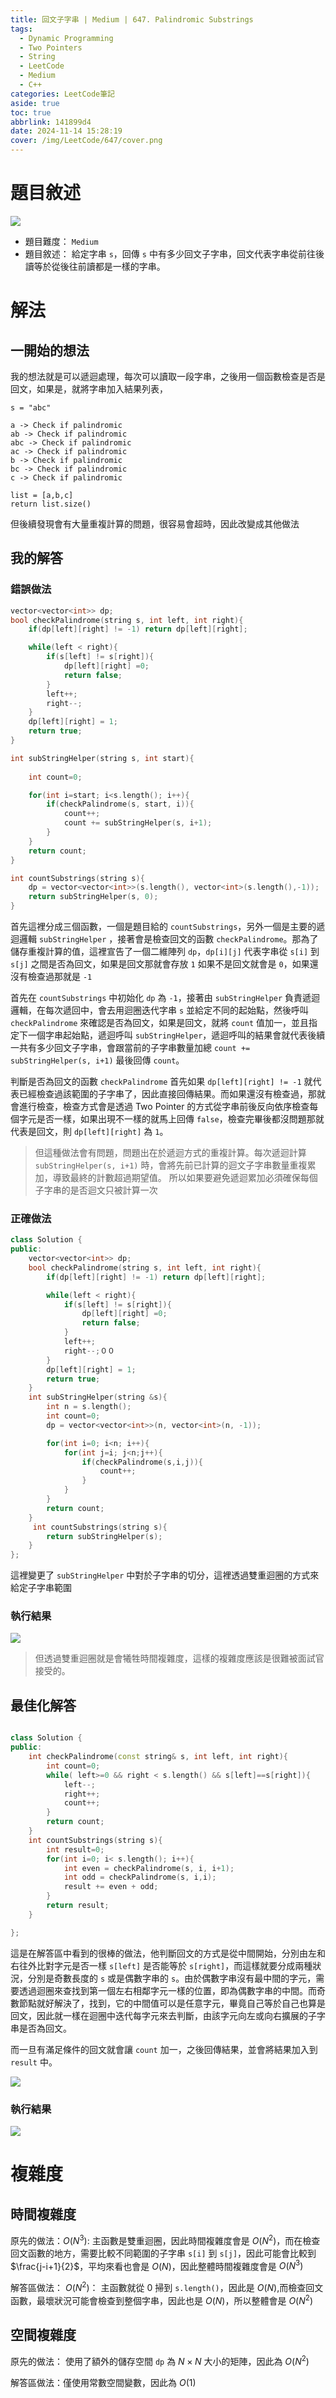```yaml
---
title: 回文子字串 | Medium | 647. Palindromic Substrings
tags:
  - Dynamic Programming
  - Two Pointers
  - String
  - LeetCode
  - Medium
  - C++
categories: LeetCode筆記
aside: true
toc: true
abbrlink: 141899d4
date: 2024-11-14 15:28:19
cover: /img/LeetCode/647/cover.png
---
```


# 題目敘述

![](/img/LeetCode/647/question.jpeg)

- 題目難度： `Medium`
- 題目敘述： 給定字串 `s`，回傳 `s` 中有多少回文子字串，回文代表字串從前往後讀等於從後往前讀都是一樣的字串。

# 解法

## 一開始的想法

我的想法就是可以遞迴處理，每次可以讀取一段字串，之後用一個函數檢查是否是回文，如果是，就將字串加入結果列表，

```Ex
s = "abc"

a -> Check if palindromic
ab -> Check if palindromic
abc -> Check if palindromic
ac -> Check if palindromic
b -> Check if palindromic
bc -> Check if palindromic
c -> Check if palindromic

list = [a,b,c]
return list.size()

```

但後續發現會有大量重複計算的問題，很容易會超時，因此改變成其他做法

## 我的解答

### 錯誤做法


```cpp
vector<vector<int>> dp;
bool checkPalindrome(string s, int left, int right){
    if(dp[left][right] != -1) return dp[left][right];

    while(left < right){
        if(s[left] != s[right]){
            dp[left][right] =0;
            return false;
        }
        left++;
        right--;
    }
    dp[left][right] = 1;
    return true;
}   

int subStringHelper(string s, int start){
    
    int count=0;

    for(int i=start; i<s.length(); i++){
        if(checkPalindrome(s, start, i)){
            count++;
            count += subStringHelper(s, i+1);
        }
    }
    return count;
}

int countSubstrings(string s){
    dp = vector<vector<int>>(s.length(), vector<int>(s.length(),-1));
    return subStringHelper(s, 0);
}
```

首先這裡分成三個函數，一個是題目給的 `countSubstrings`，另外一個是主要的遞迴邏輯 `subStringHelper` ，接著會是檢查回文的函數 `checkPalindrome`。那為了儲存重複計算的值，這裡宣告了一個二維陣列 `dp`，`dp[i][j]` 代表字串從 `s[i]` 到 `s[j]` 之間是否為回文，如果是回文那就會存放 `1` 如果不是回文就會是 `0`，如果還沒有檢查過那就是 `-1`

首先在 `countSubstrings` 中初始化 `dp` 為 `-1`，接著由 `subStringHelper` 負責遞迴邏輯，在每次遞回中，會去用迴圈迭代字串 `s` 並給定不同的起始點，然後呼叫 `checkPalindrome` 來確認是否為回文，如果是回文，就將 `count` 值加一，並且指定下一個字串起始點，遞迴呼叫 `subStringHelper`，遞迴呼叫的結果會就代表後續一共有多少回文子字串，會跟當前的子字串數量加總 `count += subStringHelper(s, i+1)` 最後回傳 `count`。

判斷是否為回文的函數 `checkPalindrome` 首先如果 `dp[left][right] != -1` 就代表已經檢查過該範圍的子字串了，因此直接回傳結果。而如果還沒有檢查過，那就會進行檢查，檢查方式會是透過 Two Pointer  的方式從字串前後反向依序檢查每個字元是否一樣，如果出現不一樣的就馬上回傳 `false`，檢查完畢後都沒問題那就代表是回文，則 `dp[left][right]` 為 `1`。

> 但這種做法會有問題，問題出在於遞迴方式的重複計算。每次遞迴計算 `subStringHelper(s, i+1)` 時，會將先前已計算的迴文子字串數量重複累加，導致最終的計數超過期望值。 所以如果要避免遞迴累加必須確保每個子字串的是否迴文只被計算一次

### 正確做法

```cpp
class Solution {
public:
    vector<vector<int>> dp;
    bool checkPalindrome(string s, int left, int right){
        if(dp[left][right] != -1) return dp[left][right];

        while(left < right){
            if(s[left] != s[right]){
                dp[left][right] =0;
                return false;
            }
            left++;
            right--;００
        }
        dp[left][right] = 1;
        return true;
    }   
    int subStringHelper(string &s){
        int n = s.length();
        int count=0;
        dp = vector<vector<int>>(n, vector<int>(n, -1));

        for(int i=0; i<n; i++){
            for(int j=i; j<n;j++){
                if(checkPalindrome(s,i,j)){
                    count++;
                }
            }
        }
        return count;
    }
     int countSubstrings(string s){
        return subStringHelper(s);
    }
};
```

這裡變更了 `subStringHelper` 中對於子字串的切分，這裡透過雙重迴圈的方式來給定子字串範圍


### 執行結果

![](/img/LeetCode/647/result.jpeg)

> 但透過雙重迴圈就是會犧牲時間複雜度，這樣的複雜度應該是很難被面試官接受的。

## 最佳化解答

```cpp

class Solution {
public:
    int checkPalindrome(const string& s, int left, int right){
        int count=0;
        while( left>=0 && right < s.length() && s[left]==s[right]){
            left--;
            right++;
            count++;
        }
        return count;
    }
    int countSubstrings(string s){
        int result=0;
        for(int i=0; i< s.length(); i++){
            int even = checkPalindrome(s, i, i+1);
            int odd = checkPalindrome(s, i,i);
            result += even + odd;
        }
        return result;
    }

};
```

這是在解答區中看到的很棒的做法，他判斷回文的方式是從中間開始，分別由左和右往外比對字元是否一樣 `s[left]` 是否能等於 `s[right]`，而這樣就要分成兩種狀況，分別是奇數長度的 `s` 或是偶數字串的 `s`。由於偶數字串沒有最中間的字元，需要透過迴圈來查找到第一個左右相鄰字元一樣的位置，即為偶數字串的中間。而奇數節點就好解決了，找到，它的中間值可以是任意字元，畢竟自己等於自己也算是回文，因此就一樣在迴圈中迭代每字元來去判斷，由該字元向左或向右擴展的子字串是否為回文。

而一旦有滿足條件的回文就會讓 `count` 加一，之後回傳結果，並會將結果加入到 `result` 中。

![](/img/LeetCode/647/string.png)

### 執行結果

![](/img/LeetCode/647/result2.jpeg)

# 複雜度

## 時間複雜度

原先的做法：$O(N^3)$: 主函數是雙重迴圈，因此時間複雜度會是 $O(N^2)$，而在檢查回文函數的地方，需要比較不同範圍的子字串 `s[i]` 到 `s[j]`，因此可能會比較到 $\frac{j-i+1}{2}$，平均來看也會是 $O(N)$，因此整體時間複雜度會是 $O(N^3)$

解答區做法： $O(N^2)$： 主函數就從 0 掃到 `s.length()`，因此是 $O(N)$,而檢查回文函數，最壞狀況可能會檢查到整個字串，因此也是 $O(N)$，所以整體會是 $O(N^2)$

## 空間複雜度

原先的做法： 使用了額外的儲存空間 `dp` 為 $N \times N$ 大小的矩陣，因此為 $O(N^2)$


解答區做法：僅使用常數空間變數，因此為 $O(1)$